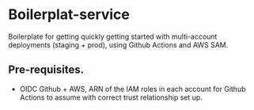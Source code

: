 # Boilerplat-service

Boilerplate for getting quickly getting started with multi-account deployments (staging + prod), using Github Actions and AWS SAM.

## Pre-requisites.

- OIDC Github + AWS, ARN of the IAM roles in each account for Github Actions to assume with correct trust relationship set up.
